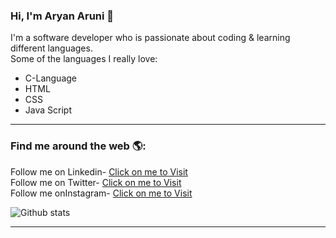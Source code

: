 ### Hi, I'm Aryan Aruni 👋
I'm a software developer who is passionate about coding & learning different languages.<br>
Some of the languages I really love:
<ul>
  <li>C-Language</li>
  <li>HTML</li>
  <li>CSS</li>
  <li>Java Script</li>
</ul>
<hr>

<h3> Find me around the web 🌎:</h3>
  Follow me on Linkedin- <a href="https://www.linkedin.com/in/aryanaruni/">Click on me to Visit</a><br>
  Follow me on Twitter- <a href ="https://twitter.com/aryanaruni">Click on me to Visit</a><br>
  Follow me onInstagram- <a href ="https://www.instagram.com/lord_._aryan/">Click on me to Visit</a><br>


![Github stats](https://github-readme-stats.vercel.app/api?username=aryanaruni&show_icons=true)

  <hr>
